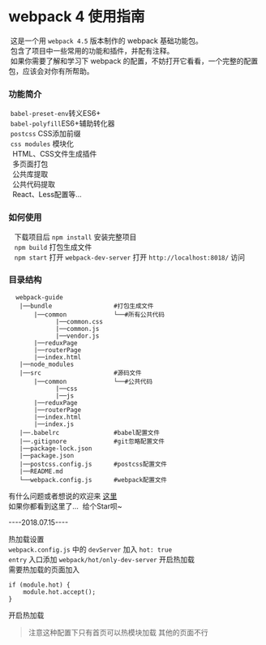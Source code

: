 # webpack 4 使用指南
  这是一个用 `webpack 4.5` 版本制作的 webpack 基础功能包。 <br>
  包含了项目中一些常用的功能和插件，并配有注释。 <br>
  如果你需要了解和学习下 webpack 的配置，不妨打开它看看，一个完整的配置包，应该会对你有所帮助。 <br>
### 功能简介
  `babel-preset-env`转义ES6+ <br>
  `babel-polyfill`ES6+辅助转化器 <br>
  `postcss` CSS添加前缀 <br>
  `css modules` 模块化 <br>
   HTML、CSS文件生成插件 <br>
   多页面打包 <br>
   公共库提取 <br>
   公共代码提取 <br>
   React、Less配置等...
 ### 如何使用
    下载项目后 `npm install` 安装完整项目 <br>
    `npm build` 打包生成文件 <br>
    `npm start` 打开 `webpack-dev-server` 打开 `http://localhost:8018/` 访问
 ### 目录结构
 ```
   webpack-guide
    |──bundle                 #打包生成文件
        |──common             └──#所有公共代码
              |──common.css
              |──common.js
              |──vendor.js
        |──reduxPage
        |──routerPage
        |──index.html
    |──node_modules
    |──src                    #源码文件
        |──common             └──#公共代码
              |──css
              |──js
        |──reduxPage
        |──routerPage
        |──index.html
        |──index.js
    |──.babelrc               #babel配置文件
    |──.gitignore             #git忽略配置文件
    |──package-lock.json
    |──package.json
    |──postcss.config.js      #postcss配置文件
    |──README.md
    └──webpack.config.js      #webpack配置文件
```

有什么问题或者想说的欢迎来 [这里](https://github.com/liqiUser/webpack-guide/issues) <br>
如果你都看到这里了...  给个Star呗~

----2018.07.15----

热加载设置 <br>
`webpack.config.js` 中的 `devServer` 加入 `hot: true` <br>
`entry` 入口添加 `webpack/hot/only-dev-server` 开启热加载 <br>
需要热加载的页面加入 
```
if (module.hot) {
    module.hot.accept();
}
```
开启热加载
>注意这种配置下只有首页可以热模块加载 其他的页面不行
